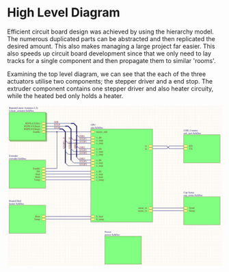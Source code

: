 High Level Diagram
===================

Efficient circuit board design was achieved by using the hierarchy model. The numerous duplicated parts can be abstracted and then replicated the desired amount. This also makes managing a large project far easier. This also speeds up circuit board development since that we only need to lay tracks for a single component and then propagate them to similar 'rooms'.

Examining the top level diagram, we can see that the each of the three actuators utilise two components; the stepper driver and a end stop. The extruder component contains one stepper driver and also heater circuity, while the heated bed only holds a heater. 


![Top Level Diagram](top_level.png)
